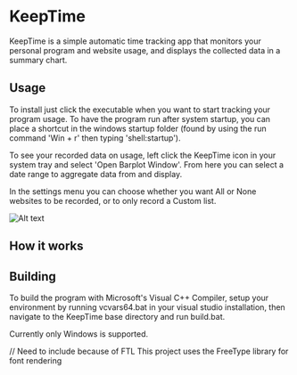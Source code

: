 # KeepTime

KeepTime is a simple automatic time tracking app that monitors your personal program and website usage, and displays the collected data in a summary chart. 

## Usage

To install just click the executable when you want to start tracking your program usage. 
To have the program run after system startup, you can place a shortcut in the windows startup folder (found by using the run command
'Win + r' then typing 'shell:startup'). 

To see your recorded data on usage, left click the KeepTime icon in your system tray and select 'Open Barplot Window'.
From here you can select a date range to aggregate data from and display. 

In the settings menu you can choose whether you want All or None websites to be recorded, or to only record a Custom list.

![Alt text](.github/images/keeptimedesktop1.jpg?raw=true "Title")

## How it works



## Building

To build the program with Microsoft's Visual C++ Compiler, setup your environment by running vcvars64.bat in your visual studio installation,
then navigate to the KeepTime base directory and run build.bat. 

Currently only Windows is supported.

// Need to include because of FTL
This project uses the FreeType library for font rendering
